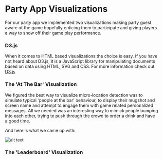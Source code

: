 # Party App Visualizations

For our party app we implemented two visualizations making party guest aware of the game hopefully enticing them to participate and giving  players a way to show off their game play performance.

### D3.js

When it comes to HTML based visualizations the choice is easy. If you have not heard about D3.js, it is a JavaScript library for manipulating documents based on data using HTML, SVG and CSS. For more information check out [D3.js](http://www.d3js.org)


### The 'At The Bar' Visualization

We figured the best way to visualize micro-location detection was to simulate typical 'people at the bar' behaviour, to display their mugshot and screen name and attempt to engage them with game related personalized messages. All we needed was an interesting way to mimick people bumping into each other, trying to push through the crowd to order a drink and have a good time.

And here is what we came up with:

![alt text](https://github.com/objectlab/Visualization/img/people-at-bar.jpg "At The Bar Visualization")

### The 'Leaderboard' Visualization







